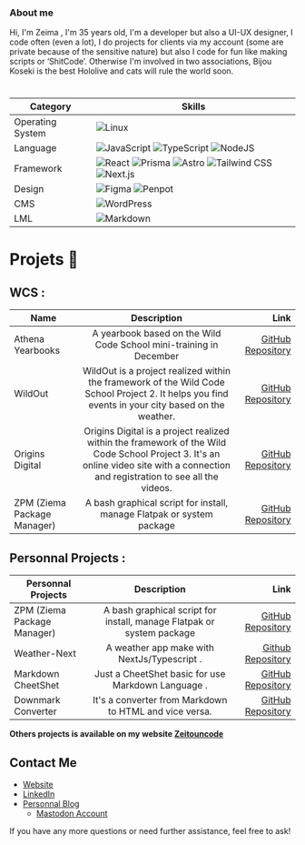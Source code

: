 ### About me 


Hi, I'm Zeima , I'm 35 years old, I'm a developer but also a UI-UX designer, I code often (even a lot), I do projects for clients via my account (some are private because of the sensitive nature) but also I code for fun like making scripts or ‘ShitCode’. Otherwise I'm involved in two associations, Bijou Koseki is the best Hololive and cats will rule the world soon. 


#
| Category | Skills |
|----------|--------|
| Operating System | ![Linux](https://img.shields.io/badge/linux-%23323330.svg?style=for-the-badge&logo=linux&logoColor=%FFFFF) |
| Language | ![JavaScript](https://img.shields.io/badge/javascript-%23323330.svg?style=for-the-badge&logo=javascript&logoColor=%23F7DF1E) ![TypeScript](https://img.shields.io/badge/typescript-%23323330.svg?style=for-the-badge&logo=typescript&logoColor=blue) ![NodeJS](https://img.shields.io/badge/node.js-6DA55F?style=for-the-badge&logo=node.js&logoColor=white) |
| Framework | ![React](https://img.shields.io/badge/react-%2320232a.svg?style=for-the-badge&logo=react&logoColor=%2361DAFB) ![Prisma](https://img.shields.io/badge/prisma-%2320232a.svg?style=for-the-badge&logo=prisma&logoColor=%2361DAFB) ![Astro](https://img.shields.io/badge/astro-%2320232a.svg?style=for-the-badge&logo=astro&logoColor=purple) ![Tailwind CSS](https://img.shields.io/badge/tailwindcss-%2338B2AC.svg?style=for-the-badge&logo=tailwind-css&logoColor=white) ![Next.js](https://img.shields.io/badge/next.js-%2320232a.svg?style=for-the-badge&logo=next.js&logoColor=white) |
| Design | ![Figma](https://img.shields.io/badge/figma-%23F24E1E.svg?style=for-the-badge&logo=figma&logoColor=white) ![Penpot](https://img.shields.io/badge/penpot-%23F24E1E.svg?style=for-the-badge&logo=penpot&logoColor=white) |
| CMS | ![WordPress](https://img.shields.io/badge/WordPress-%23117AC9.svg?style=for-the-badge&logo=WordPress&logoColor=white) |
| LML | ![Markdown](https://img.shields.io/badge/markdown-%23000000.svg?style=for-the-badge&logo=markdown&logoColor=white) |


# Projets 🔭

## WCS : 

|  Name   |      Description      |  Link |
|----------|:-------------:|------:|
| Athena Yearbooks|  A yearbook based on the Wild Code School mini-training in December | [GitHub Repository](https://github.com/zeitounmax/athena) |
| WildOut | WildOut is a project realized within the framework of the Wild Code School Project 2. It helps you find events in your city based on the weather. |[GitHub Repository](https://github.com/zeitounmax/WildOut)|
| Origins Digital | Origins Digital is a project realized within the framework of the Wild Code School Project 3. It's an online video site with a connection and registration to see all the videos. |[GitHub Repository](https://github.com/zeitounmax/Project3-Origins-Digital)  |
|ZPM (Ziema Package Manager)| A bash graphical script for install, manage Flatpak or system package|[GitHub Repository](https://github.com/zeitounmax/zpm-flatpak) |


## Personnal Projects :  
|  Personnal Projects   |      Description      |  Link |
|----------|:-------------:|------:|
|ZPM (Ziema Package Manager)| A bash graphical script for install, manage Flatpak or system package|[GitHub Repository](https://github.com/zeitounmax/zpm-flatpak) |
| Weather-Next| A weather app make with NextJs/Typescript . |[Github Repository](https://github.com/zeitounmax/weather-Next)
| Markdown CheetShet | Just a CheetShet basic for use Markdown Language . |[GitHub Repository](https://github.com/zeitounmax/Markdown-Cheetshet-)
| Downmark Converter | It's a converter from Markdown to HTML and vice versa. |[GitHub Repository](https://github.com/zeitounmax/Downmark-Converter)


**Others projects is available on my website [Zeitouncode](https://www.zeitouncode.fr)**



## Contact Me

- [Website](https://zeitouncode.fr/)
- [LinkedIn](https://www.linkedin.com/in/maximilienthiry/)
- [Personnal Blog](https://zeima08.com/)
  - [Mastodon Account](https://piaille.fr/@thirymaximilien)

If you have any more questions or need further assistance, feel free to ask!
